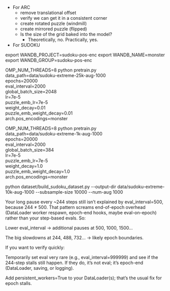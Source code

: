 - For ARC
    - remove translational offset
    - verify we can get it in a consistent corner
    - create rotated puzzle (windmill)
    - create mirrored puzzle (flipped)
    - Is the size of the grid baked into the model?
        - Theoretically, no. Practically, yes.
- For SUDOKU

export WANDB_PROJECT=sudoku-pos-enc
export WANDB_NAME=monster
export WANDB_GROUP=sudoku-pos-enc

OMP_NUM_THREADS=8 python pretrain.py \
  data_path=data/sudoku-extreme-25k-aug-1000 \
  epochs=20000 \
  eval_interval=2000 \
  global_batch_size=2048 \
  lr=7e-5 \
  puzzle_emb_lr=7e-5 \
  weight_decay=0.01 \
  puzzle_emb_weight_decay=0.01 \
  arch.pos_encodings=monster

OMP_NUM_THREADS=8 python pretrain.py \
  data_path=data/sudoku-extreme-1k-aug-1000 \
  epochs=20000 \
  eval_interval=2000 \
  global_batch_size=384 \
  lr=7e-5 \
  puzzle_emb_lr=7e-5 \
  weight_decay=1.0 \
  puzzle_emb_weight_decay=1.0 \
  arch.pos_encodings=monster

python dataset/build_sudoku_dataset.py --output-dir data/sudoku-extreme-10k-aug-1000  --subsample-size 10000 --num-aug 1000


Your long pause every ~244 steps still isn’t explained by eval_interval=500, because 244 ≠ 500. That pattern screams end-of-epoch overhead (DataLoader worker respawn, epoch-end hooks, maybe eval-on-epoch) rather than your step-based evals. So:

Lower eval_interval → additional pauses at 500, 1000, 1500…

The big slowdowns at 244, 488, 732… → likely epoch boundaries.

If you want to verify quickly:

Temporarily set eval very rare (e.g., eval_interval=999999) and see if the 244-step stalls still happen. If they do, it’s not eval; it’s epoch-end (DataLoader, saving, or logging).

Add persistent_workers=True to your DataLoader(s); that’s the usual fix for epoch stalls.